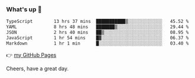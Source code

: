 ### What's up 👋

<!--START_SECTION:waka-->

```txt
TypeScript        13 hrs 37 mins  ███████████▒░░░░░░░░░░░░░   45.52 %
YAML              8 hrs 48 mins   ███████▒░░░░░░░░░░░░░░░░░   29.44 %
JSON              2 hrs 40 mins   ██▒░░░░░░░░░░░░░░░░░░░░░░   08.95 %
JavaScript        1 hr 54 mins    █▓░░░░░░░░░░░░░░░░░░░░░░░   06.37 %
Markdown          1 hr 1 min      █░░░░░░░░░░░░░░░░░░░░░░░░   03.40 %
```

<!--END_SECTION:waka-->

👉 [my GitHub Pages](https://ykzhukian.github.io)

Cheers, have a great day.

